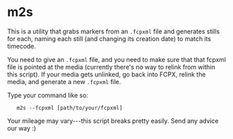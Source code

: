 # m2s

This is a utility that grabs markers from an `.fcpxml` file and generates stills for each, naming each still (and changing its creation date) to match its timecode.

You need to give an `.fcpxml` file, and you need to make sure that that fcpxml file is pointed at the media (currently there's no way to relink from within this script).  If your media gets unlinked, go back into FCPX, relink the media, and generate a new `.fcpxml` file.

Type your command like so:

```
   m2s --fcpxml [path/to/your/fcpxml]
```

Your mileage may vary---this script breaks pretty easily.  Send any advice our way :)
